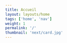 ```yaml
---
title: Accueil
layout: layouts/home
tags: ['home', 'nav']
weight: 1
permalink: '/'
thumbnail: 'next/card.jpg'
---
```


